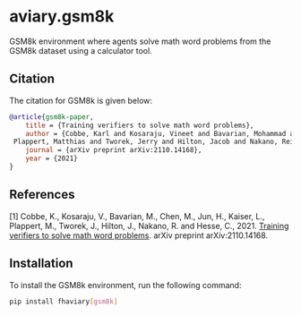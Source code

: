 # aviary.gsm8k

GSM8k environment where agents solve math word problems from the GSM8k dataset using a calculator tool.

## Citation

The citation for GSM8k is given below:

```bibtex
@article{gsm8k-paper,
    title = {Training verifiers to solve math word problems},
    author = {Cobbe, Karl and Kosaraju, Vineet and Bavarian, Mohammad and Chen, Mark and Jun, Heewoo and Kaiser, Lukasz and
 Plappert, Matthias and Tworek, Jerry and Hilton, Jacob and Nakano, Reiichiro and others},
    journal = {arXiv preprint arXiv:2110.14168},
    year = {2021}
}
```

## References

[1] Cobbe, K., Kosaraju, V., Bavarian, M., Chen, M., Jun, H., Kaiser, L., Plappert, M., Tworek, J., Hilton, J., Nakano,
R. and Hesse, C., 2021.
[Training verifiers to solve math word problems](https://arxiv.org/abs/2110.14168). arXiv preprint arXiv:2110.14168.

## Installation

To install the GSM8k environment, run the following command:

```bash
pip install fhaviary[gsm8k]
```
